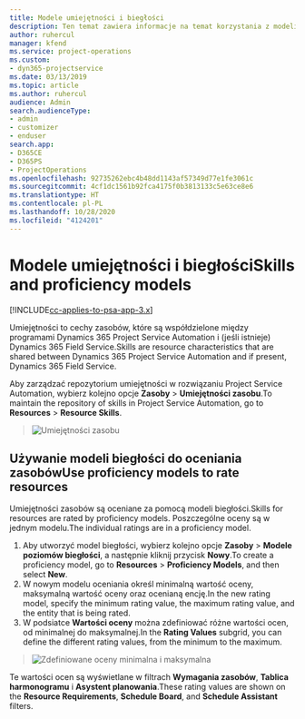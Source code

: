 ```yaml
---
title: Modele umiejętności i biegłości
description: Ten temat zawiera informacje na temat korzystania z modeli umiejętności i biegłości.
author: ruhercul
manager: kfend
ms.service: project-operations
ms.custom:
- dyn365-projectservice
ms.date: 03/13/2019
ms.topic: article
ms.author: ruhercul
audience: Admin
search.audienceType:
- admin
- customizer
- enduser
search.app:
- D365CE
- D365PS
- ProjectOperations
ms.openlocfilehash: 92735262ebc4b48dd1143af57349d77e1fe3061c
ms.sourcegitcommit: 4cf1dc1561b92fca4175f0b3813133c5e63ce8e6
ms.translationtype: HT
ms.contentlocale: pl-PL
ms.lasthandoff: 10/28/2020
ms.locfileid: "4124201"
---
```

# <a name="skills-and-proficiency-models"></a><span data-ttu-id="cc1cc-103">Modele umiejętności i biegłości</span><span class="sxs-lookup"><span data-stu-id="cc1cc-103">Skills and proficiency models</span></span>

[!INCLUDE[cc-applies-to-psa-app-3.x](../includes/cc-applies-to-psa-app-3x.md)]

<span data-ttu-id="cc1cc-104">Umiejętności to cechy zasobów, które są współdzielone między programami Dynamics 365 Project Service Automation i (jeśli istnieje) Dynamics 365 Field Service.</span><span class="sxs-lookup"><span data-stu-id="cc1cc-104">Skills are resource characteristics that are shared between Dynamics 365 Project Service Automation and if present, Dynamics 365 Field Service.</span></span> 

<span data-ttu-id="cc1cc-105">Aby zarządzać repozytorium umiejętności w rozwiązaniu Project Service Automation, wybierz kolejno opcje **Zasoby** \> **Umiejętności zasobu**.</span><span class="sxs-lookup"><span data-stu-id="cc1cc-105">To maintain the repository of skills in Project Service Automation, go to **Resources** \> **Resource Skills**.</span></span> 

> ![Umiejętności zasobu](media/Resource-Management-image84.png)

## <a name="use-proficiency-models-to-rate-resources"></a><span data-ttu-id="cc1cc-107">Używanie modeli biegłości do oceniania zasobów</span><span class="sxs-lookup"><span data-stu-id="cc1cc-107">Use proficiency models to rate resources</span></span>

<span data-ttu-id="cc1cc-108">Umiejętności zasobów są oceniane za pomocą modeli biegłości.</span><span class="sxs-lookup"><span data-stu-id="cc1cc-108">Skills for resources are rated by proficiency models.</span></span> <span data-ttu-id="cc1cc-109">Poszczególne oceny są w jednym modelu.</span><span class="sxs-lookup"><span data-stu-id="cc1cc-109">The individual ratings are in a proficiency model.</span></span> 

1. <span data-ttu-id="cc1cc-110">Aby utworzyć model biegłości, wybierz kolejno opcje **Zasoby** \> **Modele poziomów biegłości**, a następnie kliknij przycisk **Nowy**.</span><span class="sxs-lookup"><span data-stu-id="cc1cc-110">To create a proficiency model, go to **Resources** \> **Proficiency Models**, and then select **New**.</span></span>
2. <span data-ttu-id="cc1cc-111">W nowym modelu oceniania określ minimalną wartość oceny, maksymalną wartość oceny oraz ocenianą encję.</span><span class="sxs-lookup"><span data-stu-id="cc1cc-111">In the new rating model, specify the minimum rating value, the maximum rating value, and the entity that is being rated.</span></span>
3. <span data-ttu-id="cc1cc-112">W podsiatce **Wartości oceny** można zdefiniować różne wartości ocen, od minimalnej do maksymalnej.</span><span class="sxs-lookup"><span data-stu-id="cc1cc-112">In the **Rating Values** subgrid, you can define the different rating values, from the minimum to the maximum.</span></span>

> ![Zdefiniowane oceny minimalna i maksymalna](media/Resource-Management-image85.png)

<span data-ttu-id="cc1cc-114">Te wartości ocen są wyświetlane w filtrach **Wymagania zasobów**, **Tablica harmonogramu** i **Asystent planowania**.</span><span class="sxs-lookup"><span data-stu-id="cc1cc-114">These rating values are shown on the **Resource Requirements**, **Schedule Board**, and **Schedule Assistant** filters.</span></span>
